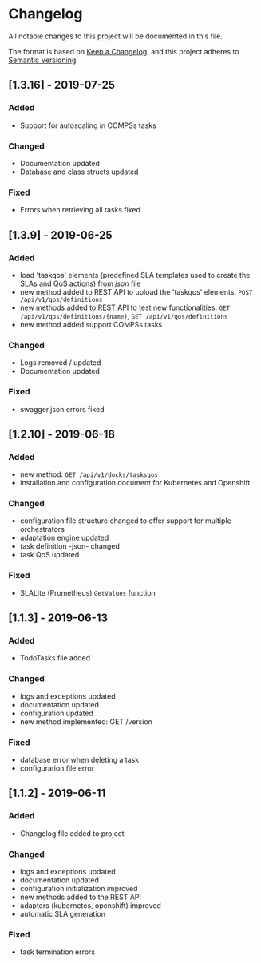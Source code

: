 # Changelog
All notable changes to this project will be documented in this file.

The format is based on [Keep a Changelog](https://keepachangelog.com/en/1.0.0/),
and this project adheres to [Semantic Versioning](https://semver.org/spec/v2.0.0.html).

## [1.3.16] - 2019-07-25
### Added
- Support for autoscaling in COMPSs tasks

### Changed
- Documentation updated
- Database and class structs updated

### Fixed
- Errors when retrieving all tasks fixed

## [1.3.9] - 2019-06-25
### Added
- load 'taskqos' elements (predefined SLA templates used to create the SLAs and QoS actions) from _json_ file
- new method added to REST API to upload the 'taskqos' elements: `POST /api/v1/qos/definitions`
- new methods added to REST API to test new functionalities: `GET /api/v1/qos/definitions/{name}`, `GET /api/v1/qos/definitions`
- new method added support COMPSs tasks

### Changed
- Logs removed / updated
- Documentation updated

### Fixed
- swagger.json errors fixed


## [1.2.10] - 2019-06-18
### Added
- new method: `GET /api/v1/docks/tasksqos`
- installation and configuration document for Kubernetes and Openshift

### Changed
- configuration file structure changed to offer support for multiple orchestrators
- adaptation engine updated
- task definition -json- changed
- task QoS updated

### Fixed
- SLALite (Prometheus) `GetValues` function

## [1.1.3] - 2019-06-13
### Added
- TodoTasks file added

### Changed
- logs and exceptions updated
- documentation updated
- configuration updated
- new method implemented: GET /version

### Fixed
- database error when deleting a task
- configuration file error

## [1.1.2] - 2019-06-11
### Added
- Changelog file added to project

### Changed
- logs and exceptions updated
- documentation updated
- configuration initialization improved
- new methods added to the REST API
- adapters (kubernetes, openshift) improved
- automatic SLA generation

### Fixed
- task termination errors
